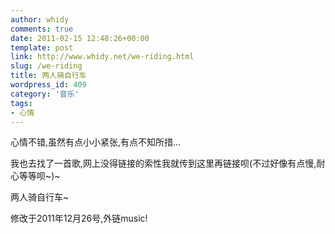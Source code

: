 ```yaml
---
author: whidy
comments: true
date: 2011-02-15 12:48:26+00:00
template: post
link: http://www.whidy.net/we-riding.html
slug: /we-riding
title: 两人骑自行车
wordpress_id: 409
category: '音乐'
tags:
- 心情
---
```


心情不错,虽然有点小小紧张,有点不知所措...

我也去找了一首歌,网上没得链接的索性我就传到这里再链接呗(不过好像有点慢,耐心等等呗~)~

两人骑自行车~

修改于2011年12月26号,外链music!
